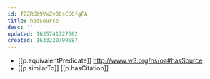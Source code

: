 ```yaml
---
id: fZZRGb9VxZv0OsCSGfgFA
title: hasSource
desc: ''
updated: 1635741727662
created: 1633220799587
---
```


- [[p.equivalentPredicate]] http://www.w3.org/ns/oa#hasSource
- [[p.similarTo]] [[p.hasCitation]]
